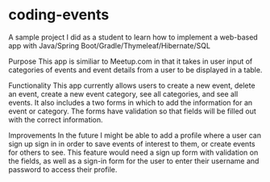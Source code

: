 # coding-events
A sample project I did as a student to learn how to implement a web-based app with Java/Spring Boot/Gradle/Thymeleaf/Hibernate/SQL

Purpose
This app is similiar to Meetup.com in that it takes in user input of categories of events and event details from a user to be displayed in a table. 

Functionality
This app currently allows users to create a new event, delete an event, create a new event category, see all categories, and see all events. It also includes a two forms in which to add the information for an event or category. The forms have validation so that fields will be filled out with the correct information.

Improvements
In the future I might be able to add a profile where a user can sign up sign in in order to save events of interest to them, or create events for others to see. This feature would need a sign up form with validation on the fields, as well as a sign-in form for the user to enter their username and password to access their profile.
